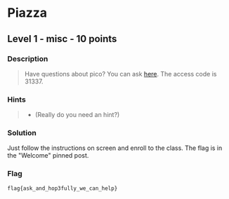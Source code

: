 # Piazza
## Level 1 - misc - 10 points

### Description
> Have questions about pico? You can ask [here](http://piazza.com/picoctf/spring2017/31337). The access code is 31337.

### Hints
> * (Really do you need an hint?)

### Solution

Just follow the instructions on screen and enroll to the class. The flag is in the "Welcome" pinned post.

### Flag
```
flag{ask_and_hop3fully_we_can_help}
```
